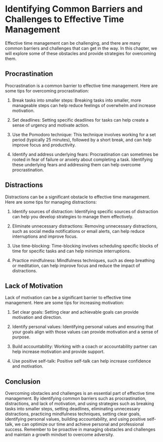 Identifying Common Barriers and Challenges to Effective Time Management
=======================================================================================================================

Effective time management can be challenging, and there are many common barriers and challenges that can get in the way. In this chapter, we will explore some of these obstacles and provide strategies for overcoming them.

Procrastination
---------------

Procrastination is a common barrier to effective time management. Here are some tips for overcoming procrastination:

1. Break tasks into smaller steps: Breaking tasks into smaller, more manageable steps can help reduce feelings of overwhelm and increase motivation.

2. Set deadlines: Setting specific deadlines for tasks can help create a sense of urgency and motivate action.

3. Use the Pomodoro technique: This technique involves working for a set period (typically 25 minutes), followed by a short break, and can help improve focus and productivity.

4. Identify and address underlying fears: Procrastination can sometimes be rooted in fear of failure or anxiety about completing a task. Identifying these underlying fears and addressing them can help overcome procrastination.

Distractions
------------

Distractions can be a significant obstacle to effective time management. Here are some tips for managing distractions:

1. Identify sources of distraction: Identifying specific sources of distraction can help you develop strategies to manage them effectively.

2. Eliminate unnecessary distractions: Removing unnecessary distractions, such as social media notifications or email alerts, can help reduce interruptions and improve focus.

3. Use time-blocking: Time-blocking involves scheduling specific blocks of time for specific tasks and can help minimize interruptions.

4. Practice mindfulness: Mindfulness techniques, such as deep breathing or meditation, can help improve focus and reduce the impact of distractions.

Lack of Motivation
------------------

Lack of motivation can be a significant barrier to effective time management. Here are some tips for increasing motivation:

1. Set clear goals: Setting clear and achievable goals can provide motivation and direction.

2. Identify personal values: Identifying personal values and ensuring that your goals align with those values can provide motivation and a sense of purpose.

3. Build accountability: Working with a coach or accountability partner can help increase motivation and provide support.

4. Use positive self-talk: Positive self-talk can help increase confidence and motivation.

Conclusion
----------

Overcoming obstacles and challenges is an essential part of effective time management. By identifying common barriers such as procrastination, distractions, and lack of motivation, and using strategies such as breaking tasks into smaller steps, setting deadlines, eliminating unnecessary distractions, practicing mindfulness techniques, setting clear goals, identifying personal values, building accountability, and using positive self-talk, we can optimize our time and achieve personal and professional success. Remember to be proactive in managing obstacles and challenges and maintain a growth mindset to overcome adversity.

